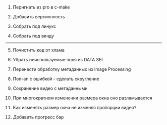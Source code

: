 1. Пернгнать из pro в c-make

2. Добавить версионность

3. Собрать под линукс

4. Собрать под винду
--------------------

5. Почистить код от хлама

6. Убрать неиспользуемые поля из DATA SEI

7. Перенести обработку метаданных из Image Processing

8. Поп-ап с ошибкой - сделать скругление

9. Сохранение видео с метаданными

10. При многократном изменении размера окна оно разламывается

11. Как изменять размер окна не изменяя пропорции видео?

12. Добавить прогресс бар

